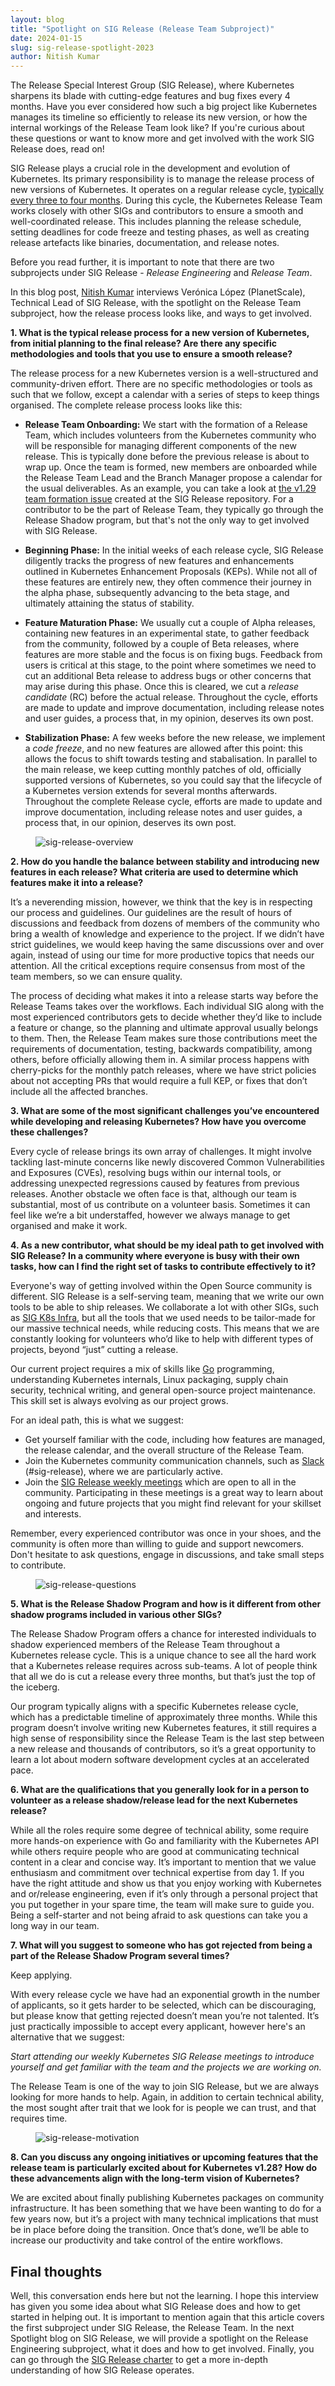 ```yaml
---
layout: blog
title: "Spotlight on SIG Release (Release Team Subproject)"
date: 2024-01-15
slug: sig-release-spotlight-2023
author: Nitish Kumar
---
```


The Release Special Interest Group (SIG Release), where Kubernetes sharpens its blade 
with cutting-edge features and bug fixes every 4 months. Have you ever considered how such a big 
project like Kubernetes manages its timeline so efficiently to release its new version, or how 
the internal workings of the Release Team look like? If you're curious about these questions or
want to know more and get involved with the work SIG Release does, read on!

SIG Release plays a crucial role in the development and evolution of Kubernetes. 
Its primary responsibility is to manage the release process of new versions of Kubernetes. 
It operates on a regular release cycle, [typically every three to four months](https://www.kubernetes.dev/resources/release/). 
During this cycle, the Kubernetes Release Team works closely with other SIGs and contributors 
to ensure a smooth and well-coordinated release. This includes planning the release schedule, setting deadlines for code freeze and testing
phases, as well as creating release artefacts like binaries, documentation, and release notes.

Before you read further, it is important to note that there are two subprojects under SIG 
Release - _Release Engineering_ and _Release Team_.

In this blog post, [Nitish Kumar](https://twitter.com/Nitishtwt06) interviews Verónica
López (PlanetScale), Technical Lead of SIG Release, with the spotlight on the Release Team
subproject, how the release process looks like, and ways to get involved.

**1. What is the typical release process for a new version of Kubernetes, from initial planning
to the final release? Are there any specific methodologies and tools that you use to ensure a smooth release?**

The release process for a new Kubernetes version is a well-structured and community-driven
effort. There are no specific methodologies or 
tools as such that we follow, except a calendar with a series of steps to keep things organised.
The complete release process looks like this:

- **Release Team Onboarding:** We start with the formation of a Release Team, which includes
volunteers from the Kubernetes community who will be responsible for managing different 
components of the new release. This is typically done before the previous release is about to
wrap up. Once the team is formed, new members are onboarded while the Release Team Lead and
the Branch Manager propose a calendar for the usual deliverables. As an example, you can take a look at [the v1.29 team formation issue](https://github.com/kubernetes/sig-release/issues/2307) created at the SIG Release
repository. For a contributor to be the part of Release Team, they typically go through the
Release Shadow program, but that's not the only way to get involved with SIG Release.
  
- **Beginning Phase:** In the initial weeks of each release cycle, SIG Release diligently
tracks the progress of new features and enhancements outlined in Kubernetes Enhancement
Proposals (KEPs). While not all of these features are entirely new, they often commence
their journey in the alpha phase, subsequently advancing to the beta stage, and ultimately 
attaining the status of stability. 
  
- **Feature Maturation Phase:** We usually cut a couple of Alpha releases, containing new 
features in an experimental state, to gather feedback from the community, followed by a 
couple of Beta releases, where features are more stable and the focus is on fixing bugs. Feedback 
from users is critical at this stage, to the point where sometimes we need to cut an 
additional Beta release to address bugs or other concerns that may arise during this phase. Once 
this is cleared, we cut a _release candidate_ (RC) before the actual release. Throughout
the cycle, efforts are made to update and improve documentation, including release notes 
and user guides, a process that, in my opinion, deserves its own post.
  
- **Stabilization Phase:** A few weeks before the new release, we implement a _code freeze_, and 
no new features are allowed after this point: this allows the focus to shift towards testing 
and stabalisation. In parallel to the main release, we keep cutting monthly patches of old, 
officially supported versions of Kubernetes, so you could say that the lifecycle of a Kubernetes 
version extends for several months afterwards. Throughout the complete Release cycle, efforts 
are made to update and improve documentation, including release notes and user guides, a 
process that, in our opinion, deserves its own post.
<figure>
  <img src="/blog/2023/sig-release-spotlight/sig-release-overview.png" alt="sig-release-overview"></img>
</figure>
  
**2. How do you handle the balance between stability and introducing new features in each 
release? What criteria are used to determine which features make it into a release?**

It’s a neverending mission, however, we think 
that the key is in respecting our process and guidelines. Our guidelines are the result of 
hours of discussions and feedback from dozens of members of the community who bring a wealth of knowledge and experience to the project. If we 
didn’t have strict guidelines, we would keep having the same discussions over and over again, 
instead of using our time for more productive topics that needs our attention. All the 
critical exceptions require consensus from most of the team members, so we can ensure quality.

The process of deciding what makes it into a release starts way before the Release Teams 
takes over the workflows. Each individual SIG along with the most experienced contributors 
gets to decide whether they’d like to include a feature or change, so the planning and ultimate 
approval usually belongs to them. Then, the Release Team makes sure those contributions meet 
the requirements of documentation, testing, backwards compatibility, among others, before 
officially allowing them in. A similar process happens with cherry-picks for the monthly patch 
releases, where we have strict policies about not accepting PRs that would require a full KEP, 
or fixes that don’t include all the affected branches.

**3. What are some of the most significant challenges you’ve encountered while developing 
and releasing Kubernetes? How have you overcome these challenges?**

Every cycle of release brings its own array of 
challenges. It might involve tackling last-minute concerns like newly discovered Common Vulnerabilities and Exposures (CVEs), 
resolving bugs within our internal tools, or addressing unexpected regressions caused by 
features from previous releases. Another obstacle we often face is that, although our 
team is substantial, most of us contribute on a volunteer basis. Sometimes it can feel like 
we’re a bit understaffed, however we always manage to get organised and make it work.

**4. As a new contributor, what should be my ideal path to get involved with SIG Release? In 
a community where everyone is busy with their own tasks, how can I find the right set of tasks to contribute effectively to it?**

Everyone's way of getting involved within the Open Source community is different. SIG Release 
is a self-serving team, meaning that we write our own tools to be able to ship releases. We 
collaborate a lot with other SIGs, such as [SIG K8s Infra](https://github.com/kubernetes/community/blob/master/sig-k8s-infra/README.md), but all the tools that we used needs to be 
tailor-made for our massive technical needs, while reducing costs. This means that we are 
constantly looking for volunteers who’d like to help with different types of projects, beyond “just” cutting a release.

Our current project requires a mix of skills like [Go](https://go.dev/) programming, 
understanding Kubernetes internals, Linux packaging, supply chain security, technical 
writing, and general open-source project maintenance. This skill set is always evolving as our project grows.

For an ideal path, this is what we suggest:

- Get yourself familiar with the code, including how features are managed, the release calendar, and the overall structure of the Release Team.
- Join the Kubernetes community communication channels, such as [Slack](https://communityinviter.com/apps/kubernetes/community) (#sig-release), where we are particularly active. 
- Join the [SIG Release weekly meetings](https://github.com/kubernetes/community/tree/master/sig-release#meetings)
 which are open to all in the community. Participating in these meetings is a great way to learn about ongoing and future projects that 
 you might find relevant for your skillset and interests.

Remember, every experienced contributor was once in your shoes, and the community is often more than willing to guide and support newcomers. 
Don't hesitate to ask questions, engage in discussions, and take small steps to contribute.
<figure>
  <img src="/blog/2023/sig-release-spotlight/sig-release-meetings.png" alt="sig-release-questions"></img>
</figure>

**5. What is the Release Shadow Program and how is it different from other shadow programs included in various other SIGs?**

The Release Shadow Program offers a chance for interested individuals to shadow experienced 
members of the Release Team throughout a Kubernetes release cycle. This is a unique chance to see all the hard work that a 
Kubernetes release requires across sub-teams. A lot of people think that all we do is cut a release every three months, but that’s just the 
top of the iceberg.

Our program typically aligns with a specific Kubernetes release cycle, which has a 
predictable timeline of approximately three months. While this program doesn’t involve writing new Kubernetes features, it still 
requires a high sense of responsibility since the Release Team is the last step between a new release and thousands of contributors, so it’s a 
great opportunity to learn a lot about modern software development cycles at an accelerated pace.

**6. What are the qualifications that you generally look for in a person to volunteer as a release shadow/release lead for the next Kubernetes release?**

While all the roles require some degree of technical ability, some require more hands-on 
experience with Go and familiarity with the Kubernetes API while others require people who 
are good at communicating technical content in a clear and concise way. It’s important to mention that we value enthusiasm and commitment over 
technical expertise from day 1. If you have the right attitude and show us that you enjoy working with Kubernetes and or/release 
engineering, even if it’s only through a personal project that you put together in your spare time, the team will make sure to guide 
you. Being a self-starter and not being afraid to ask questions can take you a long way in our team.

**7. What will you suggest to someone who has got rejected from being a part of the Release Shadow Program several times?**

Keep applying.

With every release cycle we have had an exponential growth in the number of applicants, 
so it gets harder to be selected, which can be discouraging, but please know that getting rejected doesn’t mean you’re not talented. It’s 
just practically impossible to accept every applicant, however here's an alternative that we suggest:

*Start attending our weekly Kubernetes SIG Release meetings to introduce yourself and get familiar with the team and the projects we are working on.*

The Release Team is one of the way to join SIG Release, but we are always looking for more hands to help. Again, in addition to certain 
technical ability, the most sought after trait that we look for is people we can trust, and that requires time.
<figure>
  <img src="/blog/2023/sig-release-spotlight/sig-release-motivation.png" alt="sig-release-motivation"></img>
</figure>

**8. Can you discuss any ongoing initiatives or upcoming features that the release team is particularly excited about for Kubernetes v1.28? How do these advancements align with the long-term vision of Kubernetes?**

We are excited about finally publishing Kubernetes packages on community infrastructure. It has been something that we have been wanting to do for a few years now, but it’s a project 
with many technical implications that must be in place before doing the transition. Once that’s done, we’ll be able to increase our productivity and take control of the entire workflows.

## Final thoughts

Well, this conversation ends here but not the learning. I hope this interview has given you some idea about what SIG Release does and how to 
get started in helping out. It is important to mention again that this article covers the first subproject under SIG Release, the Release Team. 
In the next Spotlight blog on SIG Release, we will provide a spotlight on the Release Engineering subproject, what it does and how to 
get involved. Finally, you can go through the [SIG Release charter](https://github.com/kubernetes/community/tree/master/sig-release) to get a more in-depth understanding of how SIG Release operates.
